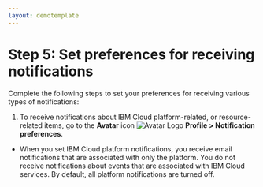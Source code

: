 ```yaml
---
layout: demotemplate
---
```


# Step 5: Set preferences for receiving notifications

Complete the following steps to set your preferences for receiving various types of notifications:

1. To receive notifications about IBM Cloud platform-related, or resource-related items, go to the **Avatar** icon ![Avatar Logo](/DocasCodeExam/assets/images/icon.png "Avatar icon") **Profile > Notification preferences**.
 - When you set IBM Cloud platform notifications, you receive email notifications that are associated with only the platform. You do not receive notifications about events that are associated with IBM Cloud services. By default, all platform notifications are turned off.
 
   